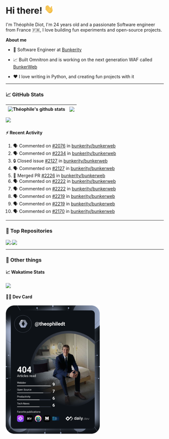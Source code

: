 # Hi there! <img src="./wave.gif" width="30px" height="30px" />

I'm Théophile Diot, I'm 24 years old and a passionate Software engineer from France 🇫🇷, I love building fun experiments and open-source projects.

**About me**

- 💼 Software Engineer at [Bunkerity](https://www.bunkerity.com/)

- 📈 Built Omnitron and is working on the next generation WAF called [BunkerWeb](https://www.bunkerweb.io)

- ❤️ I love writing in Python, and creating fun projects with it

---

### 📈 GitHub Stats

| <img align="center" src="https://github-readme-stats.vercel.app/api?username=TheophileDiot&show_icons=true&include_all_commits=true&theme=algolia&hide_border=true&rank_icon=github" alt="Théophile's github stats" /> | <img align="center" src="https://github-readme-stats.vercel.app/api/top-langs/?username=TheophileDiot&layout=compact&theme=algolia&hide_border=true" /> |
| ---------------------------------------------------------------------------------------------------------------------------------------------------------------------------------------------------------------------- | ------------------------------------------------------------------------------------------------------------------------------------------------------- |

![](https://github-readme-activity-graph.vercel.app/graph?username=TheophileDiot&theme=tokyo-night)

#### :zap: Recent Activity

<!--START_SECTION:activity-->
1. 🗣 Commented on [#2076](https://github.com/bunkerity/bunkerweb/issues/2076#issuecomment-2848617865) in [bunkerity/bunkerweb](https://github.com/bunkerity/bunkerweb)
2. 🗣 Commented on [#2234](https://github.com/bunkerity/bunkerweb/issues/2234#issuecomment-2848617177) in [bunkerity/bunkerweb](https://github.com/bunkerity/bunkerweb)
3. 🔒 Closed issue [#2127](https://github.com/bunkerity/bunkerweb/issues/2127) in [bunkerity/bunkerweb](https://github.com/bunkerity/bunkerweb)
4. 🗣 Commented on [#2127](https://github.com/bunkerity/bunkerweb/issues/2127#issuecomment-2846821848) in [bunkerity/bunkerweb](https://github.com/bunkerity/bunkerweb)
5. 🎉 Merged PR [#2226](https://github.com/bunkerity/bunkerweb/pull/2226) in [bunkerity/bunkerweb](https://github.com/bunkerity/bunkerweb)
6. 🗣 Commented on [#2222](https://github.com/bunkerity/bunkerweb/issues/2222#issuecomment-2842460984) in [bunkerity/bunkerweb](https://github.com/bunkerity/bunkerweb)
7. 🗣 Commented on [#2222](https://github.com/bunkerity/bunkerweb/issues/2222#issuecomment-2842431684) in [bunkerity/bunkerweb](https://github.com/bunkerity/bunkerweb)
8. 🗣 Commented on [#2219](https://github.com/bunkerity/bunkerweb/issues/2219#issuecomment-2837924228) in [bunkerity/bunkerweb](https://github.com/bunkerity/bunkerweb)
9. 🗣 Commented on [#2219](https://github.com/bunkerity/bunkerweb/issues/2219#issuecomment-2837910883) in [bunkerity/bunkerweb](https://github.com/bunkerity/bunkerweb)
10. 🗣 Commented on [#2170](https://github.com/bunkerity/bunkerweb/issues/2170#issuecomment-2834210439) in [bunkerity/bunkerweb](https://github.com/bunkerity/bunkerweb)
<!--END_SECTION:activity-->

---

### 🔧 Top Repositories

<a href="https://github.com/bunkerity/bunkerweb">
  <img align="center" src="https://github-readme-stats.vercel.app/api/pin/?username=Bunkerity&repo=bunkerweb&theme=algolia" />
</a>
<a href="https://github.com/TheophileDiot/Omnitron">
  <img align="center" src="https://github-readme-stats.vercel.app/api/pin/?username=TheophileDiot&repo=Omnitron&theme=algolia" />
</a>

---

### 🎉 Other things

#### 📈 Wakatime Stats

<a href="https://wakatime.com/@theophile_bunkerity">
  <img align="center" src="https://github-readme-stats.vercel.app/api/wakatime?username=3aa5ce41-c253-43d9-8441-a721e446a45f&layout=compact&theme=algolia" />
</a>

#### 👨‍💻 Dev Card

<a href="https://app.daily.dev/TheophileDt">
  <img src="./devcard.svg" width="300" alt="Théophile Diot's Dev Card"/>
</a>
